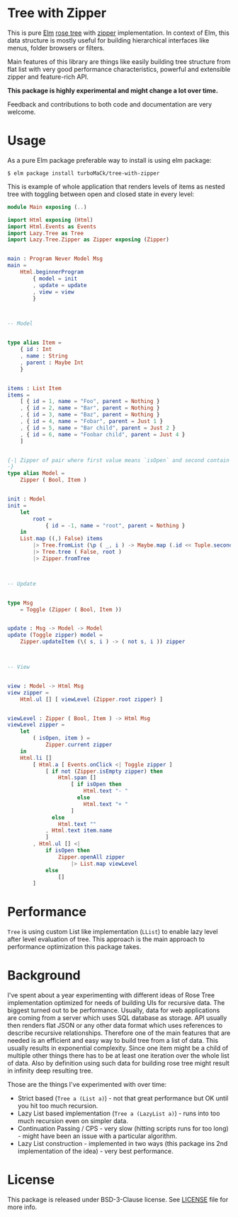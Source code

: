 # Tree with Zipper

This is pure [Elm](http://elm-lang.org/) [rose tree](https://en.wikipedia.org/wiki/Rose_tree)
with [zipper](https://en.wikipedia.org/wiki/Rose_tree) implementation.
In context of Elm, this data structure is mostly useful for building hierarchical interfaces
like menus, folder browsers or filters.

Main features of this library are things like easily building tree structure from flat list
with very good performance characteristics, powerful and extensible zipper and feature-rich API.

__This package is highly experimental and might change a lot over time.__

Feedback and contributions to both code and documentation are very welcome.

# Usage

As a pure Elm package preferable way to install is using elm package:

```
$ elm package install turboMaCk/tree-with-zipper
```

This is example of whole application that renders levels of items as nested tree
with toggling between open and closed state in every level:

```elm
module Main exposing (..)

import Html exposing (Html)
import Html.Events as Events
import Lazy.Tree as Tree
import Lazy.Tree.Zipper as Zipper exposing (Zipper)


main : Program Never Model Msg
main =
    Html.beginnerProgram
        { model = init
        , update = update
        , view = view
        }



-- Model


type alias Item =
    { id : Int
    , name : String
    , parent : Maybe Int
    }


items : List Item
items =
    [ { id = 1, name = "Foo", parent = Nothing }
    , { id = 2, name = "Bar", parent = Nothing }
    , { id = 3, name = "Baz", parent = Nothing }
    , { id = 4, name = "Fobar", parent = Just 1 }
    , { id = 5, name = "Bar child", parent = Just 2 }
    , { id = 6, name = "Foobar child", parent = Just 4 }
    ]


{-| Zipper of pair where first value means `isOpen` and second contain Item details.
-}
type alias Model =
    Zipper ( Bool, Item )


init : Model
init =
    let
        root =
            { id = -1, name = "root", parent = Nothing }
    in
    List.map ((,) False) items
        |> Tree.fromList (\p ( _, i ) -> Maybe.map (.id << Tuple.second) p == i.parent)
        |> Tree.tree ( False, root )
        |> Zipper.fromTree



-- Update


type Msg
    = Toggle (Zipper ( Bool, Item ))


update : Msg -> Model -> Model
update (Toggle zipper) model =
    Zipper.updateItem (\( s, i ) -> ( not s, i )) zipper



-- View


view : Model -> Html Msg
view zipper =
    Html.ul [] [ viewLevel (Zipper.root zipper) ]


viewLevel : Zipper ( Bool, Item ) -> Html Msg
viewLevel zipper =
    let
        ( isOpen, item ) =
            Zipper.current zipper
    in
    Html.li []
        [ Html.a [ Events.onClick <| Toggle zipper ]
            [ if not (Zipper.isEmpty zipper) then
                Html.span []
                    [ if isOpen then
                        Html.text "- "
                      else
                        Html.text "+ "
                    ]
              else
                Html.text ""
            , Html.text item.name
            ]
        , Html.ul [] <|
            if isOpen then
                Zipper.openAll zipper
                    |> List.map viewLevel
            else
                []
        ]
```

# Performance

`Tree` is using custom List like implementation (`LList`) to enable lazy level after level evaluation
of tree. This approach is the main approach to performance optimization this package takes.

# Background

I've spent about a year experimenting with different ideas of Rose Tree implementation
optimized for needs of building UIs for recursive data. The biggest turned out to be performance.
Usually, data for web applications are coming from a server which uses SQL database as storage.
API usually then renders flat JSON or any other data format which uses references to describe recursive relationships.
Therefore one of the main features that are needed is an efficient and easy way to build tree from a list of data.
This usually results in exponential complexity. Since one item might be a child of multiple other things
there has to be at least one iteration over the whole list of data. Also by definition using such data
for building rose tree might result in infinity deep resulting tree.

Those are the things I've experimented with over time:

- Strict based (`Tree a (List a)`) - not that great performance but OK until you hit too much recursion.
- Lazy List based implementation (`Tree a (LazyList a)`) - runs into too much recursion even on simpler data.
- Continuation Passing / CPS - very slow (hitting scripts runs for too long) - might have been an issue with a particular algorithm.
- Lazy List construction - implemented in two ways (this package ins 2nd implementation of the idea) - very best performance.

# License

This package is released under BSD-3-Clause license. See [LICENSE](LICENSE) file for more info.
